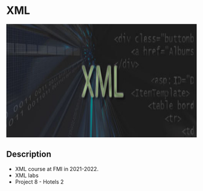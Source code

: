 # XML

<p align="center">
  <img src="https://github.com/mariyaveleva16/XML/blob/main/xml_banner.jpg" height="300" alt="volatility">
</p>

## Description
- XML course at FMI in 2021-2022.
- XML labs 
- Project 8 - Hotels 2
